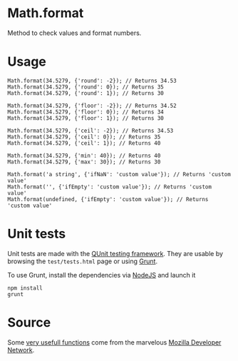 Math.format
===========

Method to check values and format numbers.


# Usage

	Math.format(34.5279, {'round': -2}); // Returns 34.53
	Math.format(34.5279, {'round': 0}); // Returns 35
	Math.format(34.5279, {'round': 1}); // Returns 30
	
	Math.format(34.5279, {'floor': -2}); // Returns 34.52
	Math.format(34.5279, {'floor': 0}); // Returns 34
	Math.format(34.5279, {'floor': 1}); // Returns 30
	
	Math.format(34.5279, {'ceil': -2}); // Returns 34.53
	Math.format(34.5279, {'ceil': 0}); // Returns 35
	Math.format(34.5279, {'ceil': 1}); // Returns 40
	
	Math.format(34.5279, {'min': 40}); // Returns 40
	Math.format(34.5279, {'max': 30}); // Returns 30
	
	Math.format('a string', {'ifNaN': 'custom value'}); // Returns 'custom value'
	Math.format('', {'ifEmpty': 'custom value'}); // Returns 'custom value'
	Math.format(undefined, {'ifEmpty': 'custom value'}); // Returns 'custom value'


# Unit tests

Unit tests are made with the [QUnit testing framework](http://qunitjs.com). They are usable by browsing the `test/tests.html` page or using [Grunt](http://gruntjs.com).

To use Grunt, install the dependencies via [NodeJS](http://nodejs.org) and launch it

	npm install
	grunt


# Source

Some [very usefull functions](https://developer.mozilla.org/en-US/docs/Web/JavaScript/Reference/Global_Objects/Math/round) come from the marvelous [Mozilla Developer Network](https://developer.mozilla.org).